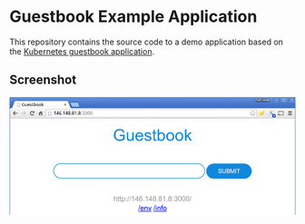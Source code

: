 # Guestbook Example Application

This repository contains the source code to a demo application based on the [Kubernetes guestbook application](https://github.com/kubernetes/examples/tree/master/guestbook-go). 



## Screenshot

![Guestbook](guestbook-page.png)

